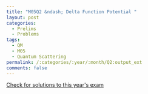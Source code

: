 ```yaml
---
title: "M05Q2 &ndash; Delta Function Potential "
layout: post
categories:
  - Prelims
  - Problems
tags:
  - QM
  - M05
  - Quantum Scattering
permalink: /:categories/:year/:month/Q2:output_ext
comments: false
---
```

<object data="2005M2Q.pdf" type="application/pdf" width="100%" height="500"></object>
<div class="message"><a href='https://princetonprelim.com/prelim/15/'>Check for solutions to this year's exam</a></div>